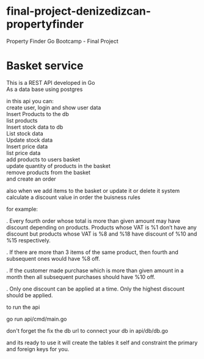# final-project-denizedizcan-propertyfinder
 Property Finder Go Bootcamp - Final Project

# Basket service

This is a REST API developed in Go  
As a data base using postgres  

in this api you can:  
create user, login and show user data  
Insert Products to the db  
list products  
Insert stock data to db  
List stock data  
Update stock data  
Insert price data  
list price data  
add products to users basket  
update quantity of products in the basket  
remove products from the basket  
and create an order  

also when we add items to the basket or update it or delete it
system calculate a discount value in order the buisness rules

for example:  

. Every fourth order whose total is more than given amount may have discount
depending on products. Products whose VAT is %1 don’t have any discount
but products whose VAT is %8 and %18 have discount of %10 and %15
respectively.  

. If there are more than 3 items of the same product, then fourth and
subsequent ones would have %8 off.  

. If the customer made purchase which is more than given amount in a month
then all subsequent purchases should have %10 off.  

. Only one discount can be applied at a time. Only the highest discount should
be applied.  

to run the api   

go run api/cmd/main.go  

don't forget the fix the db url to connect your db in api/db/db.go  

and its ready to use it will create the tables it self and constraint the primary and foreign keys for you.  